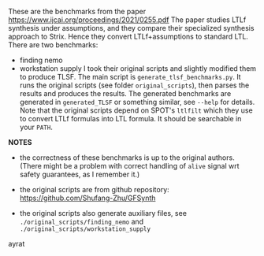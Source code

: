 These are the benchmarks from the paper
https://www.ijcai.org/proceedings/2021/0255.pdf
The paper studies LTLf synthesis under assumptions, and they compare their specialized synthesis approach to Strix.
Hence they convert LTLf+assumptions to standard LTL.
There are two benchmarks:
- finding nemo
- workstation supply
I took their original scripts and slightly modified them to produce TLSF.
The main script is `generate_tlsf_benchmarks.py`.
It runs the original scripts (see folder `original_scripts`), then parses the results and produces the results.
The generated benchmarks are generated in `generated_TLSF` or something similar, see `--help` for details.
Note that the original scripts depend on SPOT's `ltlfilt` which they use to convert LTLf formulas into LTL formula.
It should be searchable in your `PATH`.

__NOTES__

- the correctness of these benchmarks is up to the original authors.
  (There might be a problem with correct handling of `alive` signal wrt safety guarantees, as I remember it.)

- the original scripts are from github repository: https://github.com/Shufang-Zhu/GFSynth

- the original scripts also generate auxiliary files, see `./original_scripts/finding_nemo` and `./original_scripts/workstation_supply`


ayrat
